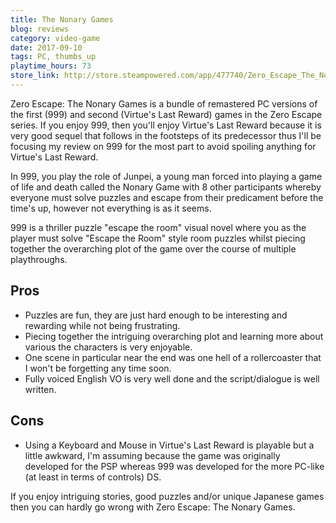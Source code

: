 ```yaml
---
title: The Nonary Games
blog: reviews
category: video-game
date: 2017-09-10
tags: PC, thumbs_up
playtime_hours: 73
store_link: http://store.steampowered.com/app/477740/Zero_Escape_The_Nonary_Games/
---
```

Zero Escape: The Nonary Games is a bundle of remastered PC versions of the first (999) and second (Virtue's Last Reward) games in the Zero Escape series. If you enjoy 999, then you'll enjoy Virtue's Last Reward because it is very good sequel that follows in the footsteps of its predecessor thus I'll be focusing my review on 999 for the most part to avoid spoiling anything for Virtue's Last Reward.

In 999, you play the role of Junpei, a young man forced into playing a game of life and death called the Nonary Game with 8 other participants whereby everyone must solve puzzles and escape from their predicament before the time's up, however not everything is as it seems.

999 is a thriller puzzle "escape the room" visual novel where you as the player must solve "Escape the Room" style room puzzles whilst piecing together the overarching plot of the game over the course of multiple playthroughs. 

## Pros

- Puzzles are fun, they are just hard enough to be interesting and rewarding while not being frustrating.
- Piecing together the intriguing overarching plot and learning more about various the characters is very enjoyable.
- One scene in particular near the end was one hell of a rollercoaster that I won't be forgetting any time soon.
- Fully voiced English VO is very well done and the script/dialogue is well written.

## Cons

- Using a Keyboard and Mouse in Virtue's Last Reward is playable but a little awkward, I'm assuming because the game was originally developed for the PSP whereas 999 was developed for the more PC-like (at least in terms of controls) DS.

If you enjoy intriguing stories, good puzzles and/or unique Japanese games then you can hardly go wrong with Zero Escape: The Nonary Games.
